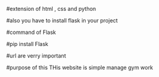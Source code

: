 #extension of html , css and python 

#also you have to install flask in your project 

#command of Flask 

#pip install Flask

#url are verry important 

#purpose of this THis website is simple manage gym work 
